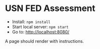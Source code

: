 # USN FED Assessment

- Install: `npm install` 
- Start local server: `npm start`
- Go to: [http://localhost:8080/](http://localhost:8080/)

A page should render with instructions.